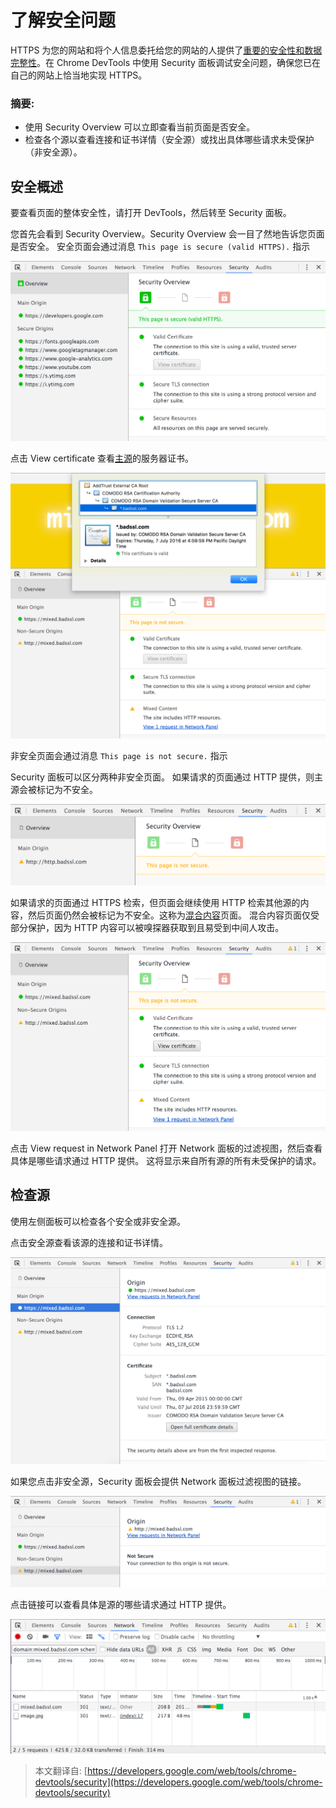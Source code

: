 # 了解安全问题

HTTPS 为您的网站和将个人信息委托给您的网站的人提供了[重要的安全性和数据完整性](https://developers.google.com/web/fundamentals/security/encrypt-in-transit/why-https)。在 Chrome DevTools 中使用 Security 面板调试安全问题，确保您已在自己的网站上恰当地实现 HTTPS。

### 摘要:

- 使用 Security Overview 可以立即查看当前页面是否安全。
- 检查各个源以查看连接和证书详情（安全源）或找出具体哪些请求未受保护（非安全源）。

## 安全概述

要查看页面的整体安全性，请打开 DevTools，然后转至 Security 面板。

您首先会看到 Security Overview。Security Overview 会一目了然地告诉您页面是否安全。 安全页面会通过消息 `This page is secure (valid HTTPS).` 指示

![](images/overview-secure.png)

点击 View certificate 查看[主源](https://en.wikipedia.org/wiki/Same-origin_policy)的服务器证书。

![](images/view-certificate.png)

非安全页面会通过消息 `This page is not secure.` 指示

Security 面板可以区分两种非安全页面。 如果请求的页面通过 HTTP 提供，则主源会被标记为不安全。

![](images/overview-non-secure.png)

如果请求的页面通过 HTTPS 检索，但页面会继续使用 HTTP 检索其他源的内容，然后页面仍然会被标记为不安全。这称为[混合内容](https://developers.google.com/web/fundamentals/security/prevent-mixed-content/what-is-mixed-content)页面。 混合内容页面仅受部分保护，因为 HTTP 内容可以被嗅探器获取到且易受到中间人攻击。

![](images/overview-mixed.png)

点击 View request in Network Panel 打开 Network 面板的过滤视图，然后查看具体是哪些请求通过 HTTP 提供。 这将显示来自所有源的所有未受保护的请求。

## 检查源

使用左侧面板可以检查各个安全或非安全源。

点击安全源查看该源的连接和证书详情。

![](images/origin-detail-secure.png)

如果您点击非安全源，Security 面板会提供 Network 面板过滤视图的链接。

![](images/origin-detail-non-secure.png)

点击链接可以查看具体是源的哪些请求通过 HTTP 提供。

![](images/network-one.png)

> 本文翻译自: [https://developers.google.com/web/tools/chrome-devtools/security](https://developers.google.com/web/tools/chrome-devtools/security)